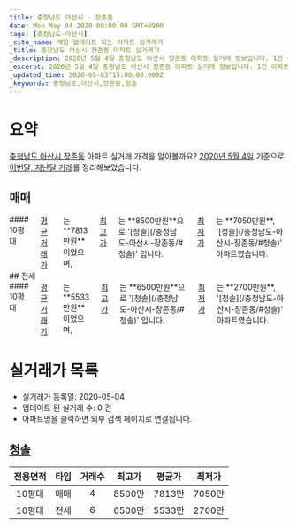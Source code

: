 ```yaml
---
title: 충청남도 아산시 - 장존동
date: Mon May 04 2020 00:00:00 GMT+0900
tags: [충청남도-아산시]
_site_name: 매일 업데이트 되는 아파트 실거래가
_title: 충청남도 아산시 장존동 아파트 실거래가
_description: 2020년 5월 4일 충청남도 아산시 장존동 아파트 실거래 정보입니다. 1건 아파트 정보가 있습니다.
_excerpt: 2020년 5월 4일 충청남도 아산시 장존동 아파트 실거래 정보입니다. 1건 아파트 정보가 있습니다.
_updated_time: 2020-05-03T15:00:00.000Z
_keywords: 충청남도,아산시,장존동,청솔
---
```





# 요약
<ins>충청남도 아산시 장존동</ins> 아파트 실거래 가격을 알아볼까요? <ins>2020년 5월 4일</ins> 기준으로 <ins>이번달, 지난달 거래</ins>를 정리해보았습니다.

## 매매
<div class="container">
<div class="twelve columns" markdown="1">
#### 10평대
<ins>평균 거래가</ins>는 **7813만원**이었으며, <ins>최고가</ins>는 **8500만원**으로 '[청솔](/충청남도-아산시-장존동/#청솔)' 입니다. <ins>최저가</ins>는 **7050만원**, '[청솔](/충청남도-아산시-장존동/#청솔)' 아파트였습니다.
</div>
</div>
## 전세
<div class="container">
<div class="twelve columns" markdown="1">
#### 10평대
<ins>평균 거래가</ins>는 **5533만원**이었으며, <ins>최고가</ins>는 **6500만원**으로 '[청솔](/충청남도-아산시-장존동/#청솔)' 입니다. <ins>최저가</ins>는 **2700만원**, '[청솔](/충청남도-아산시-장존동/#청솔)' 아파트였습니다.
</div>
</div>



# 실거래가 목록
- 실거래가 등록일: 2020-05-04
- 업데이트 된 실거래 수: 0 건
- 아파트명을 클릭하면 외부 검색 페이지로 연결됩니다.

## [청솔](#청솔)

|전용면적|타입|거래수|최고가|평균가|최저가|
|:---:|:---:|:---:|:---:|:---:|:---:|
|10평대|<span class="deal-type-1">매매</span>|4|8500만|7813만|7050만|
|10평대|<span class="deal-type-2">전세</span>|6|6500만|5533만|2700만|

<br/>



